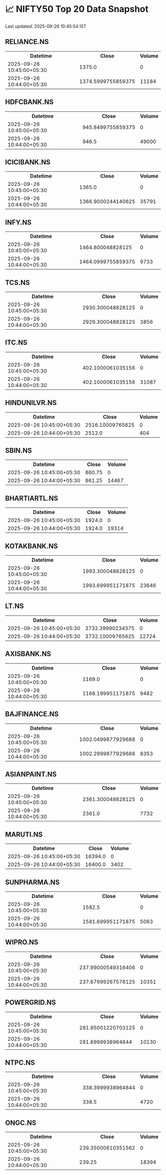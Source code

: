 # 📈 NIFTY50 Top 20 Data Snapshot

Last updated: 2025-09-26 10:45:54 IST

## RELIANCE.NS

<table>
  <tr><th>Datetime</th><th>Close</th><th>Volume</th></tr>
  <tr><td>2025-09-26 10:45:00+05:30</td><td>1375.0</td><td>0</td></tr>
  <tr><td>2025-09-26 10:44:00+05:30</td><td>1374.5999755859375</td><td>11184</td></tr>
</table>

## HDFCBANK.NS

<table>
  <tr><th>Datetime</th><th>Close</th><th>Volume</th></tr>
  <tr><td>2025-09-26 10:45:00+05:30</td><td>945.8499755859375</td><td>0</td></tr>
  <tr><td>2025-09-26 10:44:00+05:30</td><td>946.5</td><td>49000</td></tr>
</table>

## ICICIBANK.NS

<table>
  <tr><th>Datetime</th><th>Close</th><th>Volume</th></tr>
  <tr><td>2025-09-26 10:45:00+05:30</td><td>1365.0</td><td>0</td></tr>
  <tr><td>2025-09-26 10:44:00+05:30</td><td>1366.9000244140625</td><td>35791</td></tr>
</table>

## INFY.NS

<table>
  <tr><th>Datetime</th><th>Close</th><th>Volume</th></tr>
  <tr><td>2025-09-26 10:45:00+05:30</td><td>1464.800048828125</td><td>0</td></tr>
  <tr><td>2025-09-26 10:44:00+05:30</td><td>1464.0999755859375</td><td>9733</td></tr>
</table>

## TCS.NS

<table>
  <tr><th>Datetime</th><th>Close</th><th>Volume</th></tr>
  <tr><td>2025-09-26 10:45:00+05:30</td><td>2930.300048828125</td><td>0</td></tr>
  <tr><td>2025-09-26 10:44:00+05:30</td><td>2929.300048828125</td><td>3856</td></tr>
</table>

## ITC.NS

<table>
  <tr><th>Datetime</th><th>Close</th><th>Volume</th></tr>
  <tr><td>2025-09-26 10:45:00+05:30</td><td>402.1000061035156</td><td>0</td></tr>
  <tr><td>2025-09-26 10:44:00+05:30</td><td>402.1000061035156</td><td>31087</td></tr>
</table>

## HINDUNILVR.NS

<table>
  <tr><th>Datetime</th><th>Close</th><th>Volume</th></tr>
  <tr><td>2025-09-26 10:45:00+05:30</td><td>2516.10009765625</td><td>0</td></tr>
  <tr><td>2025-09-26 10:44:00+05:30</td><td>2512.0</td><td>404</td></tr>
</table>

## SBIN.NS

<table>
  <tr><th>Datetime</th><th>Close</th><th>Volume</th></tr>
  <tr><td>2025-09-26 10:45:00+05:30</td><td>860.75</td><td>0</td></tr>
  <tr><td>2025-09-26 10:44:00+05:30</td><td>861.25</td><td>14467</td></tr>
</table>

## BHARTIARTL.NS

<table>
  <tr><th>Datetime</th><th>Close</th><th>Volume</th></tr>
  <tr><td>2025-09-26 10:45:00+05:30</td><td>1924.0</td><td>0</td></tr>
  <tr><td>2025-09-26 10:44:00+05:30</td><td>1924.0</td><td>19314</td></tr>
</table>

## KOTAKBANK.NS

<table>
  <tr><th>Datetime</th><th>Close</th><th>Volume</th></tr>
  <tr><td>2025-09-26 10:45:00+05:30</td><td>1993.300048828125</td><td>0</td></tr>
  <tr><td>2025-09-26 10:44:00+05:30</td><td>1993.699951171875</td><td>23646</td></tr>
</table>

## LT.NS

<table>
  <tr><th>Datetime</th><th>Close</th><th>Volume</th></tr>
  <tr><td>2025-09-26 10:45:00+05:30</td><td>3732.39990234375</td><td>0</td></tr>
  <tr><td>2025-09-26 10:44:00+05:30</td><td>3732.10009765625</td><td>12724</td></tr>
</table>

## AXISBANK.NS

<table>
  <tr><th>Datetime</th><th>Close</th><th>Volume</th></tr>
  <tr><td>2025-09-26 10:45:00+05:30</td><td>1169.0</td><td>0</td></tr>
  <tr><td>2025-09-26 10:44:00+05:30</td><td>1168.199951171875</td><td>9482</td></tr>
</table>

## BAJFINANCE.NS

<table>
  <tr><th>Datetime</th><th>Close</th><th>Volume</th></tr>
  <tr><td>2025-09-26 10:45:00+05:30</td><td>1002.0499877929688</td><td>0</td></tr>
  <tr><td>2025-09-26 10:44:00+05:30</td><td>1002.2999877929688</td><td>8353</td></tr>
</table>

## ASIANPAINT.NS

<table>
  <tr><th>Datetime</th><th>Close</th><th>Volume</th></tr>
  <tr><td>2025-09-26 10:45:00+05:30</td><td>2361.300048828125</td><td>0</td></tr>
  <tr><td>2025-09-26 10:44:00+05:30</td><td>2361.0</td><td>7732</td></tr>
</table>

## MARUTI.NS

<table>
  <tr><th>Datetime</th><th>Close</th><th>Volume</th></tr>
  <tr><td>2025-09-26 10:45:00+05:30</td><td>16394.0</td><td>0</td></tr>
  <tr><td>2025-09-26 10:44:00+05:30</td><td>16400.0</td><td>3402</td></tr>
</table>

## SUNPHARMA.NS

<table>
  <tr><th>Datetime</th><th>Close</th><th>Volume</th></tr>
  <tr><td>2025-09-26 10:45:00+05:30</td><td>1582.5</td><td>0</td></tr>
  <tr><td>2025-09-26 10:44:00+05:30</td><td>1581.699951171875</td><td>5063</td></tr>
</table>

## WIPRO.NS

<table>
  <tr><th>Datetime</th><th>Close</th><th>Volume</th></tr>
  <tr><td>2025-09-26 10:45:00+05:30</td><td>237.99000549316406</td><td>0</td></tr>
  <tr><td>2025-09-26 10:44:00+05:30</td><td>237.67999267578125</td><td>10351</td></tr>
</table>

## POWERGRID.NS

<table>
  <tr><th>Datetime</th><th>Close</th><th>Volume</th></tr>
  <tr><td>2025-09-26 10:45:00+05:30</td><td>281.95001220703125</td><td>0</td></tr>
  <tr><td>2025-09-26 10:44:00+05:30</td><td>281.8999938964844</td><td>10130</td></tr>
</table>

## NTPC.NS

<table>
  <tr><th>Datetime</th><th>Close</th><th>Volume</th></tr>
  <tr><td>2025-09-26 10:45:00+05:30</td><td>338.3999938964844</td><td>0</td></tr>
  <tr><td>2025-09-26 10:44:00+05:30</td><td>338.5</td><td>4720</td></tr>
</table>

## ONGC.NS

<table>
  <tr><th>Datetime</th><th>Close</th><th>Volume</th></tr>
  <tr><td>2025-09-26 10:45:00+05:30</td><td>239.35000610351562</td><td>0</td></tr>
  <tr><td>2025-09-26 10:44:00+05:30</td><td>239.25</td><td>18394</td></tr>
</table>

